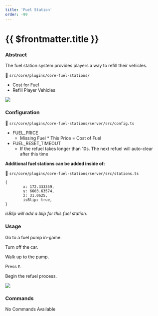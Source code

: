 ```yaml
---
title: 'Fuel Station'
order: -99
---
```


# {{ $frontmatter.title }}

### Abstract

The fuel station system provides players a way to refill their vehicles.

📁 `src/core/plugins/core-fuel-stations/`

* Cost for Fuel
* Refill Player Vehicles

![](https://i.imgur.com/rwCBxAi.png)

### Configuration

📁 `src/core/plugins/core-fuel-stations/server/src/config.ts`

* FUEL\_PRICE
  * Missing Fuel \* This Price = Cost of Fuel
* FUEL\_RESET\_TIMEOUT
  * If the refuel takes longer than 10s. The next refuel will auto-clear after this time

**Additional fuel stations can be added inside of:**

📁 `src/core/plugins/core-fuel-stations/server/src/stations.ts`

```
{
        x: 172.333359,
        y: 6603.63574,
        z: 31.0625,
        isBlip: true,
}
```

_isBlip will add a blip for this fuel station._

### Usage

Go to a fuel pump in-game.

Turn off the car.

Walk up to the pump.

Press `E`.

Begin the refuel process.

![](https://i.imgur.com/VqJdhcF.png)

### Commands

No Commands Available
